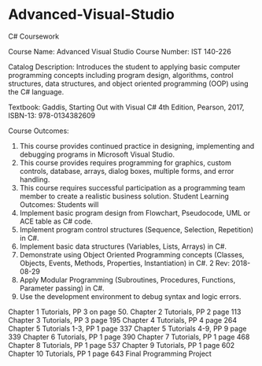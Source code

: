 # Advanced-Visual-Studio
C# Coursework

Course Name: Advanced Visual Studio
Course Number: IST 140-226

Catalog Description: Introduces the student to applying basic computer programming concepts including program design, algorithms, control structures, data structures, and object oriented programming (OOP) using the C# language.

Textbook: Gaddis, Starting Out with Visual C# 4th Edition, Pearson, 2017, ISBN-13: 978-0134382609

Course Outcomes:
1. This course provides continued practice in designing, implementing and debugging programs in Microsoft Visual Studio.
2. This course provides requires programming for graphics, custom controls, database, arrays, dialog boxes, multiple forms, and error handling.
3. This course requires successful participation as a programming team member to create a realistic business solution.
Student Learning Outcomes:
Students will
1. Implement basic program design from Flowchart, Pseudocode, UML or ACE table as C# code.
2. Implement program control structures (Sequence, Selection, Repetition) in C#.
3. Implement basic data structures (Variables, Lists, Arrays) in C#.
4. Demonstrate using Object Oriented Programming concepts (Classes, Objects, Events, Methods, Properties, Instantiation) in C#.
2 Rev: 2018-08-29
5. Apply Modular Programming (Subroutines, Procedures, Functions, Parameter passing) in C#.
6. Use the development environment to debug syntax and logic errors.

Chapter 1 Tutorials, PP 3 on page 50.
Chapter 2 Tutorials, PP 2 page 113
Chapter 3 Tutorials, PP 3 page 195
Chapter 4 Tutorials, PP 4 page 264
Chapter 5 Tutorials 1-3, PP 1 page 337
Chapter 5 Tutorials 4-9, PP 9 page 339
Chapter 6 Tutorials, PP 1 page 390
Chapter 7 Tutorials, PP 1 page 468
Chapter 8 Tutorials, PP 1 page 537
Chapter 9 Tutorials, PP 1 page 602
Chapter 10 Tutorials, PP 1 page 643
Final Programming Project



